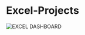 # Excel-Projects
![EXCEL DASHBOARD](https://user-images.githubusercontent.com/122960530/226288727-93d03470-0f73-4418-bf13-7ab61500d670.png)
